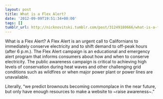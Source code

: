 ```yaml
---
layout: post
title: What is a Flex Alert?
date: '2012-09-09T19:51:34+00:00'
tags: []
tumblr_url: http://nicknovitski.tumblr.com/post/31249180666/what-is-a-flex-alert
---
```

What is a Flex Alert?
A Flex Alert is an urgent call to Californians to immediately conserve electricity and to shift demand to off-peak hours (after 6 p.m.). The Flex Alert campaign is an educational and emergency alert program that informs consumers about how and when to conserve electricity. The public awareness campaign is critical to achieving high levels of conservation during heat waves and other challenging grid conditions such as wildfires or when major power plant or power lines are unavailable.

Literally, “we predict brownouts becoming commonplace in the near future, but only have enough resources to make a website to ~raise awareness~.”
